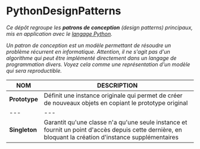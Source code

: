 # PythonDesignPatterns
_Ce dépôt regroupe les **patrons de conception** (design patterns) principaux, mis en application avec le [langage Python](https://www.python.org/)._

_Un patron de conception est un modèle permettant de résoudre un problème récurrent en informatique. Attention, il ne s'agit pas d'un algorithme qui peut être implémenté directement dans un langage de programmation divers. Voyez cela comme une représentation d'un modèle qui sera reproductible._

|NOM|DESCRIPTION|
|---|---|
|**Prototype**|Définit une instance originale qui permet de créer de nouveaux objets en copiant le prototype original|
|---|---|
|**Singleton**|Garantit qu'une classe n'a qu'une seule instance et fournit un point d'accès depuis cette dernière, en bloquant la création d'instance supplémentaires|
